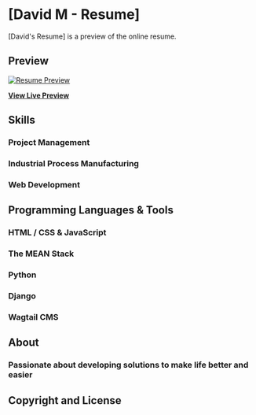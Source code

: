 # [David M - Resume]

[David's Resume] is a preview of the online resume.

## Preview

[![Resume Preview](https://startbootstrap.com/assets/img/templates/david-resume.png)](https://blackrockdigital.github.io/startbootstrap-resume/)

**[View Live Preview](https://github.com/DavidMwasikira/startbootstrap-resume/)**

## Skills

### Project Management 
### Industrial Process Manufacturing
### Web Development




## Programming Languages & Tools

### HTML / CSS & JavaScript
### The MEAN Stack
### Python
### Django
### Wagtail CMS




## About

### Passionate about developing solutions to make life better and easier



## Copyright and License



